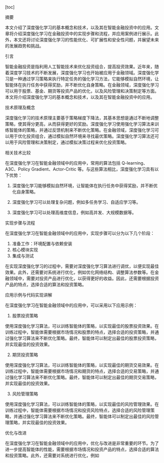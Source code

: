 
[toc]                    
                
                
摘要

本文介绍了深度强化学习的基本概念和技术，以及其在智能金融投资中的应用。文章将介绍深度强化学习在金融投资中的实现步骤和流程，并应用案例进行展示。此外，本文还将讨论深度强化学习的性能优化、可扩展性和安全性问题，并展望未来的发展趋势和挑战。

引言

智能金融投资是指利用人工智能技术来优化投资组合，提高投资效果。近年来，随着深度学习技术的不断发展，深度强化学习也开始被应用于金融领域。深度强化学习是一种通过学习策略来执行特定任务的强化学习方法，它能够模拟自然环境，让智能体在执行任务中获得奖励，并不断优化自身策略。在金融领域，深度强化学习可以用于股票、基金、期货等投资产品的优化，以及风险管理和决策制定等方面。本文将介绍深度强化学习的基本概念和技术，以及其在智能金融投资中的应用。

技术原理及概念

深度强化学习的技术原理主要基于策略梯度下降法，其基本思想是通过不断地调整策略，使其得分更高，从而获得更好的奖励。深度强化学习使用强化学习算法来训练智能体的策略，并通过反馈机制来不断优化策略。在金融领域，深度强化学习可以用于优化投资组合，通过模拟自然环境来寻找最优策略。深度强化学习算法还可以用于风险管理和决策制定，通过模拟决策过程来优化投资策略。

相关技术比较

在深度强化学习在智能金融领域中的应用中，常用的算法包括 Q-learning、A3C、Policy Gradient、Actor-Critic 等。与这些算法相比，深度强化学习具有以下优势：

1. 深度强化学习能够模拟自然环境，让智能体在执行任务中获得奖励，并不断优化自身策略。

2. 深度强化学习可以处理复杂问题，例如多任务学习、自适应学习等。

3. 深度强化学习可以处理高维度信息，例如高并发、大规模数据等。

实现步骤与流程

在深度强化学习在智能金融领域中的应用中，实现步骤可以分为以下几个阶段：

1. 准备工作：环境配置与依赖安装
2. 核心模块实现
3. 集成与测试

在实现深度强化学习的过程中，需要对深度强化学习算法进行调优，以便实现最佳效果。此外，还需要对系统进行优化，例如优化网络结构、调整算法参数等。在金融领域中，需要对投资产品进行优化，以获得更好的收益。因此，还需要根据投资产品的特点，选择合适的算法和投资策略。

应用示例与代码实现讲解

在深度强化学习在智能金融领域中的应用中，可以采用以下应用示例：

1. 股票投资策略

使用深度强化学习算法，可以训练智能体的策略，以实现最佳的股票投资效果。在训练过程中，智能体需要根据市场情况和股票的特点，选择合适的投资策略，并通过强化学习算法来不断优化策略。最终，智能体可以制定出最佳的股票投资策略，并实现最佳的投资效果。

2. 期货投资策略

使用深度强化学习算法，可以训练智能体的策略，以实现最佳的期货交易效果。在训练过程中，智能体需要根据市场情况和期货的特点，选择合适的交易策略，并通过强化学习算法来不断优化策略。最终，智能体可以制定出最佳的期货交易策略，并实现最佳的投资效果。

3. 风险管理策略

使用深度强化学习算法，可以训练智能体的策略，以实现最佳的风险管理效果。在训练过程中，智能体需要根据市场情况和投资风险特点，选择合适的风险管理策略，并通过强化学习算法来不断优化策略。最终，智能体可以制定出最佳的风险管理策略，并实现最佳的投资效果。

优化与改进

在深度强化学习在智能金融领域中的应用中，优化与改进是非常重要的环节。为了进一步提高智能体的性能，需要根据市场情况和投资产品的特点，选择合适的算法和投资策略。此外，还需要对系统进行优化，例如

